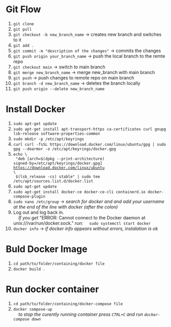 # Git Flow

1. `git clone`
2. `git pull`
3. `git checkout -b new_branch_name`                  -> creates new branch and switches to it
4. `git add .`
5. `git commit -m "description of the changes"`     -> commits the changes
6. `git push origin your_branch_name`               -> push the local branch to the remte repo
7. `git checkout main`                              -> switch to main branch
8. `git merge new_branch_name`                      -> merge new_branch with main branch 
9. `git push`                                       -> push changes to remote repo on main branch 
10. `git branch -d new_branch_name`                  -> deletes the branch locally
11. `git push origin --delete new_branch_name`

# Install Docker
1. `sudo apt-get update`
2. `sudo apt-get install apt-transport-https ca-certificates curl gnupg lsb-release software-properties-common`
3. `sudo mkdir -p /etc/apt/keyrings`
4. `curl curl -fsSL https://download.docker.com/linux/ubuntu/gpg | sudo gpg --dearmor -o /etc/apt/keyrings/docker.gpg`
5. <code>echo \ <br>
"deb [arch=$(dpkg --print-architecture) signed-by=/etc/apt/keyrings/docker.gpg] https://download.docker.com/linux/ubuntu \ <br>
\$(lsb_release -cs) stable" | sudo tee /etc/apt/sources.list.d/docker.list </code>
6. `sudo apt-get update`
7. `sudo apt-get install docker-ce docker-ce-cli containerd.io docker-compose-plugin`
8. `sudo nano /etc/group` -> *search for docker and and add your username at the end of the line with docker (after the colon)*
9. Log out and log back in.<br>
	&nbsp;&nbsp;&nbsp;&nbsp;*If you get <span style="color:red">*"ERROR: Cannot connect to the Docker daemon at unix:///var/run/docker.sock."*</span> run:*
	    &nbsp;&nbsp;&nbsp;&nbsp;`sudo systemctl start docker`
10. `docker info` -> *if docker info appears without errors, instalation is ok*


# Buld Docker Image

1. `cd path/to/folder/containing/docker file`
2. `docker build .`

# Run docker container

1. `cd path/to/folder/containing/docker-compose file`
2. `docker compose-up`<br>
   &nbsp;&nbsp;&nbsp;&nbsp;*to stop the curently running container press `CTRL+C` and run `docker-compose down`*
